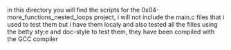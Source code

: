 in this directory you will find the scripts for the 0x04-more_functions_nested_loops project, i will not include the main.c files that i used to test them but i have them localy and also tested all the filles using the betty sty;e and doc-style to test them, they have been compiled with the GCC compiler
